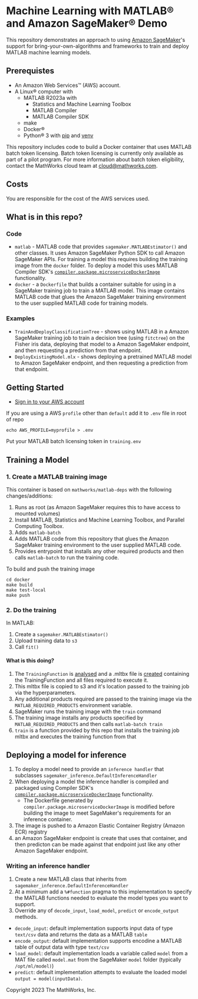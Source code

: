 # Machine Learning with MATLAB&reg; and Amazon SageMaker&reg; Demo

This repository demonstrates an approach to using [Amazon SageMaker](https://aws.amazon.com/sagemaker/)'s support for bring-your-own-algorithms and frameworks to train and deploy MATLAB machine learning models.

## Prerequistes
* An Amazon Web Services™ (AWS) account.
* A Linux&reg; computer with 
  * MATLAB R2023a with 
    * Statistics and Machine Learning Toolbox
    * MATLAB Compiler
    * MATLAB Compiler SDK
  * make 
  * Docker&reg; 
  * Python&reg; 3 with [pip](https://packaging.python.org/en/latest/key_projects/#pip) and [venv](https://packaging.python.org/en/latest/key_projects/#venv)

This repository includes code to build a Docker container that uses MATLAB batch token licensing. Batch token licensing is currently only available as part of a pilot program. For more information about batch token eligibility, contact the MathWorks cloud team at cloud@mathworks.com.

## Costs
You are responsible for the cost of the AWS services used.

## What is in this repo?
### Code
* `matlab` - MATLAB code that provides `sagemaker.MATLABEstimator()` and other classes. It uses Amazon SageMaker Python SDK to call Amazon SageMaker APIs. For training a model this  requires building the training image from the `docker` folder.  To deploy a model this uses MATLAB Compiler SDK's [`compiler.package.microserviceDockerImage`](https://www.mathworks.com/help/compiler_sdk/mps_dev_test/compiler.package.microservicedockerimage.html) functionality.
* `docker` - a `Dockerfile` that builds a container suitable for using in a SageMaker training job to train a MATLAB model. This image contains MATLAB code that glues the Amazon SageMaker training environment to the user supplied MATLAB code for training models.

### Examples
*  `TrainAndDeployClassificationTree` - shows using MATLAB in a Amazon SageMaker training job to train a decision tree (using `fitctree`) on the Fisher iris data, deploying that model to a Amazon SageMaker endpoint, and then requesting a prediction from that endpoint.
* `DeployExistingModel.mlx` - shows deploying a pretrained MATLAB model to Amazon SageMaker endpoint, and then requesting a prediction from that endpoint.

## Getting Started

* [Sign in to your AWS account](https://docs.aws.amazon.com/cli/latest/userguide/cli-configure-files.html)

If you are using a AWS `profile` other than `default` add it to `.env` file in root of repo
````shell
echo AWS_PROFILE=myprofile > .env
````

Put your MATLAB batch licensing token in `training.env` 

## Training a Model

### 1. Create a MATLAB training image 

This container is based on `mathworks/matlab-deps` with the following changes/additions:
1. Runs as root (as Amazon SageMaker requires this to have access to mounted volumes)
2. Install MATLAB, Statistics and Machine Learning Toolbox, and Parallel Computing Toolbox.
3. Adds `matlab-batch` 
4. Adds MATLAB code from this repository that glues the Amazon SageMaker training environment to the user supplied MATLAB code.
5. Provides entrypoint that installs any other required products and then calls `matlab-batch` to run the training code.

To build and push the training image
````shell
cd docker
make build 
make test-local
make push
````

### 2. Do the training 

In MATLAB:
1. Create a `sagemaker.MATLABEstimator()` 
2. Upload training data to `s3`
3. Call `fit()`

#### What is this doing?
1. The `TrainingFunction` is [analysed](matlab.codetools.requiredFilesAndProducts) and a .mltbx file is [created](matlab.addons.toolbox.packageToolbox) containing the TrainingFunction and all files required to execute it.
2. This mltbx file is copied to s3 and it's location passed to the training job via the hyperparameters. 
3. Any additional products required are passed to the training image via the `MATLAB_REQUIRED_PRODUCTS` environment variable. 
4. SageMaker runs the training image with the `train` command
5. The training image installs any products specified by `MATLAB_REQUIRED_PRODUCTS` and then calls `matlab-batch train`
6. `train` is a function provided by this repo that installs the training job mltbx and executes the training function from that

## Deploying a model for inference

1. To deploy a model need to provide an `inference handler` that subclasses `sagemaker_inference.DefaultInferenceHandler`
2. When deploying a model the inference handler is compiled and packaged using Compiler SDK's [`compiler.package.microserviceDockerImage`](https://www.mathworks.com/help/compiler_sdk/mps_dev_test/compiler.package.microservicedockerimage.html) functionality. 
    * The Dockerfile generated by `compiler.package.microserviceDockerImage` is modified before building the image to meet SageMaker's requirements for an inference container.
4. The image is pushed to a Amazon Elastic Container Registry (Amazon ECR) registry 
5. an Amazon SageMaker endpoint is create that uses that container, and then predicton can be made against that endpoint just like any other Amazon SageMaker endpoint.

### Writing an inference handler
1. Create a new MATLAB class that inherits from `sagemaker_inference.DefaultInferenceHandler`
2. At a minimum add a `%#function` pragma to  this implementation to specify the MATLAB functions needed to evaluate the model types you want to support.
3. Override any of `decode_input`, `load_model`, `predict` or `encode_output` methods. 
  * `decode_input`: default implementation supports input data of type `text/csv` data and returns the data as a MATLAB `table`
  * `encode_output`: default implementation supports encodine a MATLAB table of output data with type `text/csv` 
  * `load_model`: default implementation loads a variable called `model` from a MAT file called `model.mat` from the SageMaker `model` folder (typically `/opt/ml/model)`)
  * `predict`: default implementation attempts to evaluate the loaded model `output = model(inputData)`.

Copyright 2023 The MathWorks, Inc.
